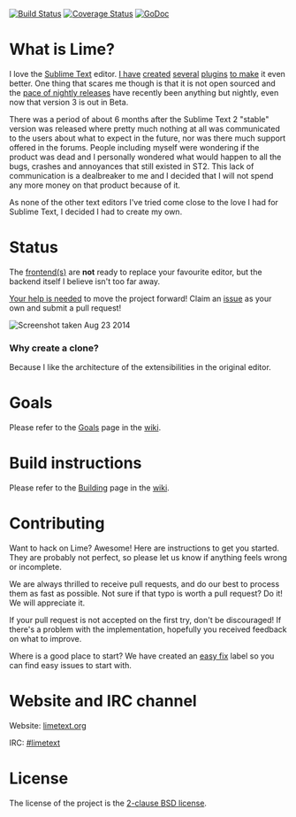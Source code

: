 [![Build Status](https://travis-ci.org/limetext/lime.png?branch=master)](https://travis-ci.org/limetext/lime)
[![Coverage Status](https://coveralls.io/repos/limetext/lime/badge.png?branch=master)](https://coveralls.io/r/limetext/lime?branch=master)
[![GoDoc](https://godoc.org/github.com/limetext/lime?status.png)](https://godoc.org/github.com/limetext/lime)


# What is Lime?

I love the [Sublime Text](http://www.sublimetext.com) editor. [I have](https://github.com/quarnster/SublimeClang) [created](https://github.com/quarnster/SublimeJava) [several](https://github.com/quarnster/CompleteSharp) [plugins](https://github.com/quarnster/SublimeGDB) [to make](https://github.com/quarnster/ADBView) it even better. One thing that scares me though is that it is not open sourced and the [pace of nightly releases](http://www.sublimetext.com/nightly) have recently been anything but nightly, even now that version 3 is out in Beta.

There was a period of about 6 months after the Sublime Text 2 "stable" version was released where pretty much nothing at all was communicated to the users about what to expect in the future, nor was there much support offered in the forums. People including myself were wondering if the product was dead and I personally wondered what would happen to all the bugs, crashes and annoyances that still existed in ST2. This lack of communication is a dealbreaker to me and I decided that I will not spend any more money on that product because of it.

As none of the other text editors I've tried come close to the love I had for Sublime Text, I decided I had to create my own.


# Status

The [frontend(s)](https://github.com/limetext/lime/issues?direction=desc&labels=frontend) are **not** ready to replace your favourite editor, but the backend itself I believe isn't too far away.

[Your help is needed](https://github.com/limetext/lime#contributing) to move the project forward! Claim an [issue](https://github.com/limetext/lime/issues) as your own and submit a pull request!

![Screenshot taken Aug 23 2014](http://limetext.org/assets/img/screen.png)


### Why create a clone?

Because I like the architecture of the extensibilities in the original editor.


# Goals

Please refer to the [Goals](https://github.com/limetext/lime/wiki/Goals) page in the [wiki](https://github.com/limetext/lime/wiki/_pages).


# Build instructions

Please refer to the [Building](https://github.com/limetext/lime/wiki/Building) page in the [wiki](https://github.com/limetext/lime/wiki/_pages).


# Contributing

Want to hack on Lime? Awesome! Here are instructions to get you started. They are probably not perfect, so please let us know if anything feels wrong or incomplete.

We are always thrilled to receive pull requests, and do our best to process them as fast as possible. Not sure if that typo is worth a pull request? Do it! We will appreciate it.

If your pull request is not accepted on the first try, don't be discouraged! If there's a problem with the implementation, hopefully you received feedback on what to improve.

Where is a good place to start? We have created an [easy fix](https://github.com/limetext/lime/labels/easy%20fix) label so you can find easy issues to start with.


# Website and IRC channel

Website: [limetext.org](http://limetext.org)

IRC: [\#limetext](http://webchat.freenode.net/?channels=limetext)


# License

The license of the project is the [2-clause BSD license](https://github.com/limetext/lime/blob/master/LICENSE).

